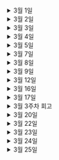 <details>
 <summary>3월 1일</summary>

  <!-- summary 아래 한칸 공백 두어야함 -->

### 논문리뷰
- [x] 이활석님의 오토인코더의 모든 것 - 챕터 1 리마인드

### GCSJ(구글 스터디잼)
- [x] GCP 기초 실습

### DS공부
- [x] Pseudo Lab Data Science Fellowship 문제풀이

### 논문공부
- [x] JoJoGAN 맛만 보기

</details>


<details>
 <summary>3월 2일</summary>

  <!-- summary 아래 한칸 공백 두어야함 -->

### 논문리뷰
- [x] 이활석님의 오토인코더의 모든 것 - 챕터 2 공부

### GCSJ(구글 스터디잼)
- [x] GCP API 실습

### DS공부
- [x] Pseudo Lab Data Science Fellowship 문제풀이

### 알고리즘
- [x] 이코테 DFS/BFS 문제풀이
    - [괄호 변환](https://programmers.co.kr/learn/courses/30/lessons/60058)


</details>


<details>
 <summary>3월 3일</summary>

  <!-- summary 아래 한칸 공백 두어야함 -->

### 논문리뷰
- [x] 이활석님의 오토인코더의 모든 것 - 챕터 2 공부
    - Manifold Learning

### Google Cloud Study JAM 2022 AI/ML (구글 스터디잼)
- [x] GCP 실습

</details>

<details>
 <summary>3월 4일</summary>

  <!-- summary 아래 한칸 공백 두어야함 -->

### 논문리뷰
- [x] 이활석님의 오토인코더의 모든 것 - 챕터 2 토의

### Google Cloud Study JAM 2022 AI/ML (구글 스터디잼)
- [x] GCP 실습

### 알고리즘
- [x] 이코테 구현 문제 풀이
    - 문자열 재정렬

</details>


<details>
 <summary>3월 5일</summary>

  <!-- summary 아래 한칸 공백 두어야함 -->

### 논문리뷰
- [x] 이활석님의 오토인코더의 모든 것 - 챕터 3 공부

### Google Cloud Study JAM 2022 AI/ML (구글 스터디잼)
- [x] GCP BigQuery ML 실습

### CS공부
- [x] OS 공부
    - 운영체제, 인터럽트(interrupt), 프로세스와 스레드

</details>


<details>
 <summary>3월 7일</summary>

  <!-- summary 아래 한칸 공백 두어야함 -->

### Google Cloud Study JAM 2022 AI/ML (구글 스터디잼)
- [x] GCP ML flow 실습

### 알고리즘
- [ ] 이코테 구현 문제 풀이
  - [자물쇠와 열쇠](https://programmers.co.kr/learn/courses/30/lessons/60059)

</details>


<details>
 <summary>3월 8일</summary>

  <!-- summary 아래 한칸 공백 두어야함 -->

### 논문리뷰
- [x] 이활석님의 오토인코더의 모든 것 - 챕터 3 토의

### Google Cloud Study JAM 2022 AI/ML (구글 스터디잼)
- [x] GCP ML flow 실습

### 알고리즘
- [ ] 이코테 구현 문제 풀이
  - [치킨 배달](https://www.acmicpc.net/problem/15686)

</details>

<details>
 <summary>3월 9일</summary>

  <!-- summary 아래 한칸 공백 두어야함 -->

### 논문리뷰
- [x] 이활석님의 오토인코더의 모든 것 - 챕터 3 - part2 공부
- [x] GAN 논문 리뷰 작성하기 

### 알고리즘
- [ ] 이코테 구현 문제 풀이 (못푼거 다시 풀어보기)

</details>


<details>
 <summary>3월 12일</summary>

  <!-- summary 아래 한칸 공백 두어야함 -->

### 논문
- [x] DCGAN 구현 

### 알고리즘
- [x] SKT 코테

### 블로그
- [x] 블로그 이사 준비

### CS공부
- [x] OS 남은 파트 마무리

</details>

<details>
 <summary>3월 16일</summary>

  <!-- summary 아래 한칸 공백 두어야함 -->

### 논문
- [ ] CGAN 논문 리뷰하기 

### 시험준비
- [x] DAsP 시험준비

### 블로그
- [x] 블로그 이사 준비

### 면접
- [x] 비브스스튜디오 1차면접
  - 후엥.. 사시나무마냥 떨어서 쉬운 문제임에도 잘 못풀었다.. 면접관분들이 너무 잘봐주셔서 감사할 따름.. 떨어지더라도 다시 공부해서 지원해보고 싶다..😥
  - 제대로 답변 하지 못한 것들 공부하기!
    - Gradient Decent 제대로 설명하기
    - test 에서 dropout 사용하지 않는 이유
    - Miss label이 포함된 데이터를 잘(?) 탐색할 수 있는 방법
    

</details>

<details>
 <summary>3월 17일</summary>

  <!-- summary 아래 한칸 공백 두어야함 -->

### 논문
- [ ] CGAN 논문 리뷰하기 

### 스터디
- [x] GAN 스터디 준비
- [x] cs231n Lecture 1


</details>


<details>

 <summary>3월 3주차 회고</summary>

  <!-- summary 아래 한칸 공백 두어야함 -->

지인의 추천으로 인해 너무나도 좋은 사람들이 계셨던 회사에 면접을 봤다.

근데 이상하게 너무 긴장되서 쉬운 질문에도 답하지 못하였고, 간단한 코딩 테스트에도 너무 오랜 시간이 걸렸다. 바보.............. 😥

어쩌겠나,, 내가 모자랐을 뿐.. 이 면접을 마지막으로 한동안 스터디랑 공부, 개인프로젝트에만 집중할 생각이다. 

엔지니어링에 맞게 공부를 하고 이코테 책도 다시 훑어볼 예정이다.

언젠간 해 뜰 날이 오겠지.. 자존감 갉아먹는 말과 행동 모두 금지..

할 수 있다! 행복하자! 화이팅!


</details>


<details>

 <summary>3월 20일</summary>

### 스터디
- [x] edwith 선형대수 스터디 범위 공부
- [x] GAN 스터디 준비
- [x] cs231n Lecture 2


### 독서
- [x] 《죽음이란 무엇인가》(DEATH) - Shelly Kagan

</details>


<details>

 <summary>3월 22일</summary>

### 스터디
- [x] edwith 선형대수 스터디 범위 공부

### 알고리즘
- [x] 이코테 구현 문제풀이
  - 문자열 재정렬

### 구글 스터디 잼
- [x] Google Cloud Essentials Quest


</details>

<details>

 <summary>3월 23일</summary>

### 스터디
- [x] edwith 선형대수 스터디 (선형종속, 독립, 변환, 기저)

### 알고리즘
- [x] 이코테 구현 문제풀이
  - 문자열 압축

### 구글 스터디 잼
- [x] Google Cloud Essentials Quest


</details>


<details>

 <summary>3월 24일</summary>

### 스터디
- [x] 가짜연구소〈Keeping up with GANs〉스터디 - VAE

### 알고리즘
- [x] 이코테 정렬 문제풀이
  - (안테나)[https://www.acmicpc.net/problem/18310]

### 구글 스터디 잼
- [x] Advanced ML: ML Infrastructure


</details>




<details>

 <summary>3월 25일</summary>

### 스터디
- [x] 선형대수 스터디 (전사함수, 일대일함수, Least Square)

### 구글 스터디 잼
- [x] Create ML Models with BigQuery ML

### CS231N
- [x] lecture 2

</details>



